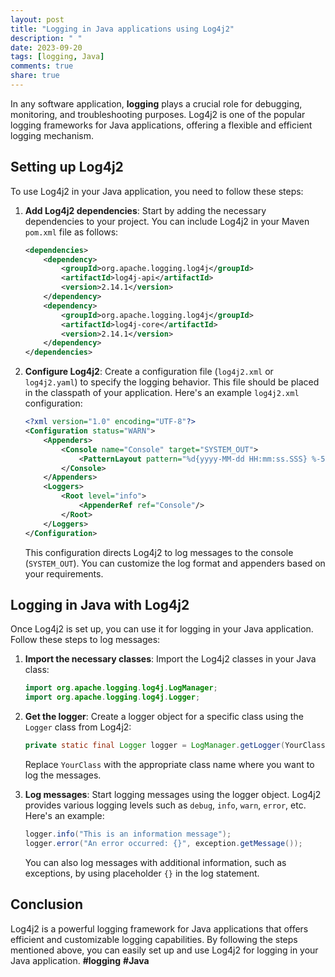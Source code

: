 ```yaml
---
layout: post
title: "Logging in Java applications using Log4j2"
description: " "
date: 2023-09-20
tags: [logging, Java]
comments: true
share: true
---
```


In any software application, **logging** plays a crucial role for debugging, monitoring, and troubleshooting purposes. Log4j2 is one of the popular logging frameworks for Java applications, offering a flexible and efficient logging mechanism.

## Setting up Log4j2

To use Log4j2 in your Java application, you need to follow these steps:

1. **Add Log4j2 dependencies**: Start by adding the necessary dependencies to your project. You can include Log4j2 in your Maven `pom.xml` file as follows:

   ```xml
   <dependencies>
       <dependency>
           <groupId>org.apache.logging.log4j</groupId>
           <artifactId>log4j-api</artifactId>
           <version>2.14.1</version>
       </dependency>
       <dependency>
           <groupId>org.apache.logging.log4j</groupId>
           <artifactId>log4j-core</artifactId>
           <version>2.14.1</version>
       </dependency>
   </dependencies>
   ```

2. **Configure Log4j2**: Create a configuration file (`log4j2.xml` or `log4j2.yaml`) to specify the logging behavior. This file should be placed in the classpath of your application. Here's an example `log4j2.xml` configuration:

   ```xml
   <?xml version="1.0" encoding="UTF-8"?>
   <Configuration status="WARN">
       <Appenders>
           <Console name="Console" target="SYSTEM_OUT">
               <PatternLayout pattern="%d{yyyy-MM-dd HH:mm:ss.SSS} %-5p %c{1}:%L - %m%n"/>
           </Console>
       </Appenders>
       <Loggers>
           <Root level="info">
               <AppenderRef ref="Console"/>
           </Root>
       </Loggers>
   </Configuration>
   ```

   This configuration directs Log4j2 to log messages to the console (`SYSTEM_OUT`). You can customize the log format and appenders based on your requirements.

## Logging in Java with Log4j2

Once Log4j2 is set up, you can use it for logging in your Java application. Follow these steps to log messages:

1. **Import the necessary classes**: Import the Log4j2 classes in your Java class:

   ```java
   import org.apache.logging.log4j.LogManager;
   import org.apache.logging.log4j.Logger;
   ```

2. **Get the logger**: Create a logger object for a specific class using the `Logger` class from Log4j2:

   ```java
   private static final Logger logger = LogManager.getLogger(YourClass.class);
   ```

   Replace `YourClass` with the appropriate class name where you want to log the messages.

3. **Log messages**: Start logging messages using the logger object. Log4j2 provides various logging levels such as `debug`, `info`, `warn`, `error`, etc. Here's an example:

   ```java
   logger.info("This is an information message");
   logger.error("An error occurred: {}", exception.getMessage());
   ```

   You can also log messages with additional information, such as exceptions, by using placeholder `{}` in the log statement.

## Conclusion

Log4j2 is a powerful logging framework for Java applications that offers efficient and customizable logging capabilities. By following the steps mentioned above, you can easily set up and use Log4j2 for logging in your Java application. **#logging** **#Java**
